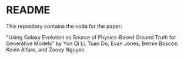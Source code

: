 # README

This repository contains the code for the paper:

"Using Galaxy Evolution as Source of Physics-Based Ground Truth for Generative Models" by Yun Qi Li, Tuan Do, Evan Jones, Bernie Boscoe, Kevin Alfaro, and Zooey Nguyen.

